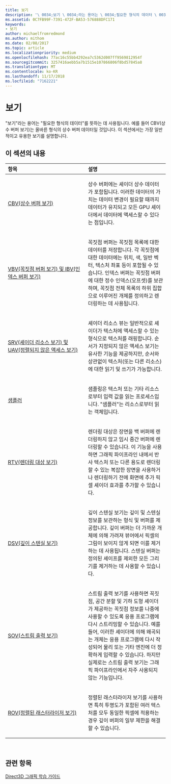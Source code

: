 ```yaml
---
title: 보기
description: '\ 0034;보기 \ 0034;라는 용어는 \ 0034;필요한 형식의 데이터 \ 0034;를 뜻하는 데 사용됩니다. 예를 들어 CBV(상수 버퍼 보기)는 올바른 형식의 상수 버퍼 데이터일 것입니다. 이 섹션에서는 가장 일반적이고 유용한 보기를 설명합니다.'
ms.assetid: 0C7FB99F-7391-472F-BA53-576888DFC171
keywords:
- 보기
author: michaelfromredmond
ms.author: mithom
ms.date: 02/08/2017
ms.topic: article
ms.localizationpriority: medium
ms.openlocfilehash: 77ac16c55bb4292ea7c5362d007ff9569812954f
ms.sourcegitcommit: 3257416aebb5a7b1515e107866806f8bd57845a8
ms.translationtype: MT
ms.contentlocale: ko-KR
ms.lasthandoff: 11/17/2018
ms.locfileid: "7162221"
---
```

# <a name="views"></a>보기


"보기"라는 용어는 "필요한 형식의 데이터"를 뜻하는 데 사용됩니다. 예를 들어 CBV(상수 버퍼 보기)는 올바른 형식의 상수 버퍼 데이터일 것입니다. 이 섹션에서는 가장 일반적이고 유용한 보기를 설명합니다.

## <a name="span-idin-this-sectionspanin-this-section"></a><span id="in-this-section"></span>이 섹션의 내용


<table>
<colgroup>
<col width="50%" />
<col width="50%" />
</colgroup>
<thead>
<tr class="header">
<th align="left">항목</th>
<th align="left">설명</th>
</tr>
</thead>
<tbody>
<tr class="odd">
<td align="left"><p><a href="constant-buffer-view--cbv-.md">CBV(상수 버퍼 보기)</a></p></td>
<td align="left"><p>상수 버퍼에는 셰이더 상수 데이터가 포함됩니다. 이러한 데이터의 가치는 데이터 변경이 필요할 때까지 데이터가 유지되고 모든 GPU 셰이더에서 데이터에 액세스할 수 있다는 점입니다.</p></td>
</tr>
<tr class="even">
<td align="left"><p><a href="vertex-buffer-view--vbv-.md">VBV(꼭짓점 버퍼 보기) 및 IBV(인덱스 버퍼 보기)</a></p></td>
<td align="left"><p>꼭짓점 버퍼는 꼭짓점 목록에 대한 데이터를 저장합니다. 각 꼭짓점에 대한 데이터에는 위치, 색, 일반 벡터, 텍스처 좌표 등이 포함될 수 있습니다. 인덱스 버퍼는 꼭짓점 버퍼에 대한 정수 인덱스(오프셋)를 보관하며, 꼭짓점 전체 목록의 하위 집합으로 이루어진 개체를 정의하고 렌더링하는 데 사용됩니다.</p></td>
</tr>
<tr class="odd">
<td align="left"><p><a href="shader-resource-view--srv-.md">SRV(셰이더 리소스 보기) 및 UAV(정렬되지 않은 액세스 보기)</a></p></td>
<td align="left"><p>셰이더 리소스 뷰는 일반적으로 셰이더가 텍스처에 액세스할 수 있는 형식으로 텍스처를 래핑합니다. 순서가 지정되지 않은 액세스 보기는 유사한 기능을 제공하지만, 순서와 상관없이 텍스처(또는 다른 리소스)에 대한 읽기 및 쓰기가 가능합니다.</p></td>
</tr>
<tr class="even">
<td align="left"><p><a href="sampler.md">샘플러</a></p></td>
<td align="left"><p>샘플링은 텍스처 또는 기타 리소스로부터 입력 값을 읽는 프로세스입니다. &quot;샘플러&quot;는 리소스로부터 읽는 객체입니다.</p></td>
</tr>
<tr class="odd">
<td align="left"><p><a href="render-target-view--rtv-.md">RTV(렌더링 대상 보기)</a></p></td>
<td align="left"><p>렌더링 대상은 장면을 백 버퍼에 렌더링하지 않고 임시 중간 버퍼에 렌더링할 수 있습니다. 이 기능을 사용하면 그래픽 파이프라인 내에서 반사 텍스처 또는 다른 용도로 렌더링할 수 있는 복잡한 장면을 사용하거나 렌더링하기 전에 화면에 추가 픽셀 셰이더 효과를 추가할 수 있습니다.</p></td>
</tr>
<tr class="even">
<td align="left"><p><a href="depth-stencil-view--dsv-.md">DSV(깊이 스텐실 보기)</a></p></td>
<td align="left"><p>깊이 스텐실 보기는 깊이 및 스텐실 정보를 보관하는 형식 및 버퍼를 제공합니다. 깊이 버퍼는 더 가까운 개체에 의해 가려져 뷰어에서 픽셀의 그림이 보이지 않게 되면 이를 제거하는 데 사용됩니다. 스텐실 버퍼는 정의된 셰이프를 제외한 모든 그리기를 제거하는 데 사용할 수 있습니다.</p></td>
</tr>
<tr class="odd">
<td align="left"><p><a href="stream-output-view--sov-.md">SOV(스트림 출력 보기)</a></p></td>
<td align="left"><p>스트림 출력 보기를 사용하면 꼭짓점, 공간 분할 및 기하 도형 셰이더가 제공하는 꼭짓점 정보를 나중에 사용할 수 있도록 응용 프로그램에 다시 스트리밍할 수 있습니다. 예를 들어, 이러한 셰이더에 의해 왜곡되는 개체는 응용 프로그램에 다시 작성되어 물리 또는 기타 엔진에 더 정확하게 입력할 수 있습니다. 하지만 실제로는 스트림 출력 보기는 그래픽 파이프라인에서 자주 사용되지 않는 기능입니다.</p></td>
</tr>
<tr class="even">
<td align="left"><p><a href="rasterizer-ordered-view--rov-.md">ROV(정렬된 래스터라이저 보기)</a></p></td>
<td align="left"><p>정렬된 래스터라이저 보기를 사용하면 특히 투명도가 포함된 여러 텍스처를 모두 동일한 픽셀에 적용하는 경우 깊이 버퍼의 일부 제한을 해결할 수 있습니다.</p></td>
</tr>
</tbody>
</table>

 

## <a name="span-idrelated-topicsspanrelated-topics"></a><span id="related-topics"></span>관련 항목


[Direct3D 그래픽 학습 가이드](index.md)

 

 




